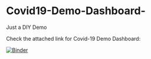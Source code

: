 # Covid19-Demo-Dashboard-
Just a DIY Demo


Check the attached link for Covid-19 Demo Dashboard:


[![Binder](https://mybinder.org/badge_logo.svg)](https://mybinder.org/v2/gh/i-am-robot3930/Covid19-Demo-Dashboard-/HEAD?urlpath=voila%2Frender%2FDashboard.ipynb)
